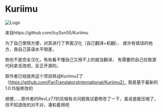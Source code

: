 # Kuriimu

![Logo](https://github.com/IcySon55/Kuriimu/blob/master/src/Kuriimu/images/btn-editor.png)

来自https://github.com/IcySon55/Kuriimu

为了自己使用方便，对其进行了界面汉化（自己翻译+机翻）， 或许有错误的地方，我自己英语水平很差，

倒也不是完全汉化，有些看不懂自己又用不上的就没翻译， 有需要的自己拉取源代码拿去改吧，反正开源的。

原作者已经放弃这个项目转战Kuriimu2了 （https://github.com/FanTranslatorsInternational/Kuriimu2） 
我是基于最新的1.0.15版修改的

顺便……原作者的RevLz77的压缩有点问题我试着修改了一下，虽说是能压缩了，
但不知道改的对不对，凑和着用吧

